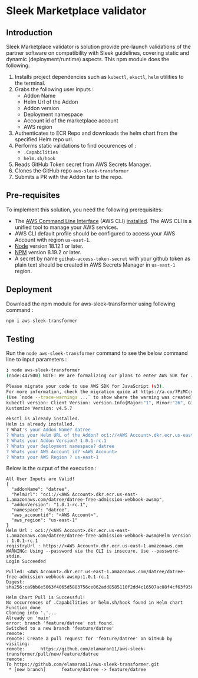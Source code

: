 # Sleek Marketplace validator

## Introduction

Sleek Marketplace validator is solution provide pre-launch validations of the partner software on compatibility with Sleek guidelines, covering static and dynamic (deployment/runtime) aspects. This npm module does the following:

1. Installs project dependencies such as `kubectl`, `eksctl`, `helm` utilities to the terminal.
2. Grabs the following user inputs :
    - Addon Name
    - Helm Url of the Addon 
    - Addon version
    - Deployment namespace
    - Account id of the marketplace account
    - AWS region
3. Authenticates to ECR Repo and downloads the helm chart from the specified Helm repo url.
4. Performs static validations to find occurences of :       
    - `.Capabilities`
    - `helm.sh/hook`
5. Reads GitHub Token secret from AWS Secrets Manager.
6. Clones the GitHub repo `aws-sleek-transformer`
7. Submits a PR with the Addon tar to the repo.

## Pre-requisites

To implement this solution, you need the following prerequisites:

* The [AWS Command Line Interface](http://aws.amazon.com/cli) (AWS CLI) [installed](https://docs.aws.amazon.com/cli/latest/userguide/cli-chap-install.html). The AWS CLI is a unified tool to manage your AWS services.
* AWS CLI default profile should be configured to access your AWS Account with region `us-east-1`.
* [Node](https://nodejs.org/en/download/current/) version 18.12.1 or later.
* [NPM](https://docs.npmjs.com/downloading-and-installing-node-js-and-npm) version 8.19.2 or later.
* A secret by name `github-access-token-secret` with your github token as plain text should be created in AWS Secrets Manager in `us-east-1` region.

## Deployment

Download the npm module for aws-sleek-transformer using following command :

```bash
npm i aws-sleek-transformer
```
## Testing

Run the `node aws-sleek-transformer` command to see the below command line to input parameters :

```bash
❯ node aws-sleek-transformer
(node:447500) NOTE: We are formalizing our plans to enter AWS SDK for JavaScript (v2) into maintenance mode in 2023.

Please migrate your code to use AWS SDK for JavaScript (v3).
For more information, check the migration guide at https://a.co/7PzMCcy
(Use `node --trace-warnings ...` to show where the warning was created)
kubectl version: Client Version: version.Info{Major:"1", Minor:"26", GitVersion:"v1.26.1", GitCommit:"8f94681cd294aa8cfd3407b8191f6c70214973a4", GitTreeState:"clean", BuildDate:"2023-01-18T15:51:24Z", GoVersion:"go1.19.5", Compiler:"gc", Platform:"linux/amd64"}
Kustomize Version: v4.5.7

eksctl is already installed.
Helm is already installed.
? What's your Addon Name? datree
? Whats your Helm URL of the Addon? oci://<AWS Account>.dkr.ecr.us-east-1.amazonaws.com/datree/datree-free-admission-webhook-awsmp
? Whats your Addon Version? 1.0.1-rc.1
? Whats your deployment namespace? datree
? Whats your AWS Account id? <AWS Account>
? Whats your AWS Region ? us-east-1
```

Below is the output of the execution :

```
All User Inputs are Valid!
{
  "addonName": "datree",
  "helmUrl": "oci://<AWS Account>.dkr.ecr.us-east-1.amazonaws.com/datree/datree-free-admission-webhook-awsmp",
  "addonVersion": "1.0.1-rc.1",
  "namespace": "datree",
  "aws_accountid": "<AWS Account>",
  "aws_region": "us-east-1"
}
Helm Url : oci://<AWS Account>.dkr.ecr.us-east-1.amazonaws.com/datree/datree-free-admission-webhook-awsmpHelm Version : 1.0.1-rc.1
registryUrl : https://<AWS Account>.dkr.ecr.us-east-1.amazonaws.com
WARNING: Using --password via the CLI is insecure. Use --password-stdin.
Login Succeeded

Pulled: <AWS Account>.dkr.ecr.us-east-1.amazonaws.com/datree/datree-free-admission-webhook-awsmp:1.0.1-rc.1
Digest: sha256:ca9bb6e5063f4065d5883756ce062add8585110f2dd4c16507ac08f4cf63f950

Helm Chart Pull is Successful!
No occurrences of .Capabilities or helm.sh/hook found in Helm chart
Function done
Cloning into '.'...
Already on 'main'
error: branch 'feature/datree' not found.
Switched to a new branch 'feature/datree'
remote:
remote: Create a pull request for 'feature/datree' on GitHub by visiting:
remote:      https://github.com/elamaran11/aws-sleek-transformer/pull/new/feature/datree
remote:
To https://github.com/elamaran11/aws-sleek-transformer.git
 * [new branch]      feature/datree -> feature/datree
```

